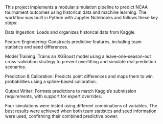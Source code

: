 This project implements a modular simulation pipeline to predict NCAA tournament outcomes using historical data and machine learning. The workflow was built in Python with Jupyter Notebooks and follows these key steps:

Data Ingestion: Loads and organizes historical data from Kaggle.

Feature Engineering: Constructs predictive features, including team statistics and seed differences.

Model Training: Trains an XGBoost model using a leave-one-season-out cross-validation strategy to prevent overfitting and simulate real prediction scenarios.

Prediction & Calibration: Predicts point differences and maps them to win probabilities using a spline-based calibration.

Output Writer: Formats predictions to match Kaggle’s submission requirements, with support for expert overrides.

Four simulations were tested using different combinations of variables. The best results were achieved when both team statistics and seed information were used, confirming their combined predictive power.
